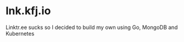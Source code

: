 lnk.kfj.io
==========

Linktr.ee sucks so I decided to build my own using Go, MongoDB and Kubernetes